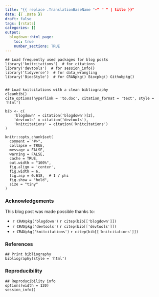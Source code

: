 ```yaml
---
title: "{{ replace .TranslationBaseName "-" " " | title }}"
date: {{ .Date }}
draft: false
tags: [rstats]
categories: []
output:
  blogdown::html_page:
    toc: true
    number_sections: TRUE
---
```



```{r setup, echo = FALSE, message = FALSE, warning = FALSE}
## Load frequently used packages for blog posts
library('knitcitations')  # for citations
library('devtools')  # for session_info()
library('tidyverse')  # for data_wrangling
library('BiocStyle')  # for CRANpkg() Biocpkg() Githubpkg()


## Load knitcitations with a clean bibliography
cleanbib()
cite_options(hyperlink = 'to.doc', citation_format = 'text', style = 'html')

bib <- c(
    'blogdown' = citation('blogdown')[2],
    'devtools' = citation('devtools'),
    'knitcitations' = citation('knitcitations')
)
```


```{r knitr-setup, echo = FALSE}
knitr::opts_chunk$set(
  comment = "#>",
  collapse = TRUE,
  message = FALSE,
  warning = FALSE,
  cache = TRUE,
  out.width = "100%",
  fig.align = 'center',
  fig.width = 6,
  fig.asp = 0.618,  # 1 / phi
  fig.show = "hold",
  size = "tiny"
)
```






### Acknowledgements


This blog post was made possible thanks to:

* `r CRANpkg('blogdown')` `r citep(bib[['blogdown']])`
* `r CRANpkg('devtools')` `r citep(bib[['devtools']])`
* `r CRANpkg('knitcitations')` `r citep(bib[['knitcitations']])`





### References

```{r bibliography, results = 'asis', echo = FALSE, cache = FALSE}
## Print bibliography
bibliography(style = 'html')
```




### Reproducibility

```{r reproducibility, echo = FALSE}
## Reproducibility info
options(width = 120)
session_info()
```
